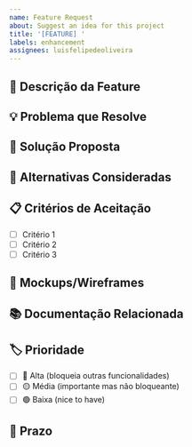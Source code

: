 ```yaml
---
name: Feature Request
about: Suggest an idea for this project
title: '[FEATURE] '
labels: enhancement
assignees: luisfelipedeoliveira
---
```


## 🚀 Descrição da Feature

<!-- Uma descrição clara e concisa do que você gostaria que fosse implementado -->

## 💡 Problema que Resolve

<!-- Descreva o problema que esta feature resolveria -->

## 🎯 Solução Proposta

<!-- Uma descrição clara e concisa do que você quer que aconteça -->

## 🔄 Alternativas Consideradas

<!-- Uma descrição clara e concisa de quaisquer soluções ou features alternativas que você considerou -->

## 📋 Critérios de Aceitação

<!-- Lista de critérios que devem ser atendidos para considerar a feature completa -->

- [ ] Critério 1
- [ ] Critério 2
- [ ] Critério 3

## 📸 Mockups/Wireframes

<!-- Se aplicável, adicione mockups ou wireframes para ajudar a explicar sua ideia -->

## 📚 Documentação Relacionada

<!-- Links para documentação, issues ou PRs relacionados -->

## 🏷️ Prioridade

<!-- Marque com [x] a prioridade -->

- [ ] 🔴 Alta (bloqueia outras funcionalidades)
- [ ] 🟡 Média (importante mas não bloqueante)
- [ ] 🟢 Baixa (nice to have)

## 📅 Prazo

<!-- Se aplicável, quando você gostaria que esta feature fosse implementada -->
